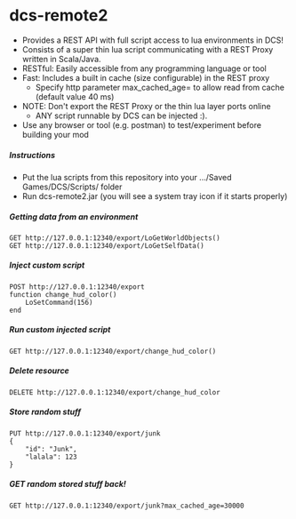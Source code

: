 # dcs-remote2

* Provides a REST API with full script access to lua environments in DCS!
* Consists of a super thin lua script communicating with a REST Proxy written in Scala/Java.
* RESTful: Easily accessible  from any programming language or tool 
* Fast: Includes a built in cache (size configurable) in the REST proxy
    * Specify http parameter max_cached_age=<millis> to allow read from cache (default value 40 ms)
* NOTE: Don't export the REST Proxy or the thin lua layer ports online
   * ANY script runnable by DCS can be injected :).
* Use any browser or tool (e.g. postman) to test/experiment before building your mod


##### Instructions

* Put the lua scripts from this repository into your .../Saved Games/DCS/Scripts/ folder
* Run dcs-remote2.jar (you will see a system tray icon if it starts properly)


##### Getting data from an environment

    GET http://127.0.0.1:12340/export/LoGetWorldObjects()
    GET http://127.0.0.1:12340/export/LoGetSelfData()


##### Inject custom script

    POST http://127.0.0.1:12340/export
    function change_hud_color() 
        LoSetCommand(156)
    end


##### Run custom injected script

    GET http://127.0.0.1:12340/export/change_hud_color() 


##### Delete resource

    DELETE http://127.0.0.1:12340/export/change_hud_color


##### Store random stuff

    PUT http://127.0.0.1:12340/export/junk
    {
        "id": "Junk",
        "lalala": 123
    }


##### GET random stored stuff back!

    GET http://127.0.0.1:12340/export/junk?max_cached_age=30000


